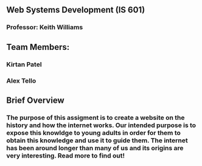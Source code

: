 ## Web Systems Development (IS 601)

### Professor: Keith Williams

## Team Members:

### Kirtan Patel

### Alex Tello

## Brief Overview 
### The purpose of this assigment is to create a website on the history and how the internet works. Our intended purpose is to expose this knowldge to young adults in order for them to obtain this knowledge and use it to guide them. The internet has been around longer than many of us and its origins are very interesting. Read more to find out!
